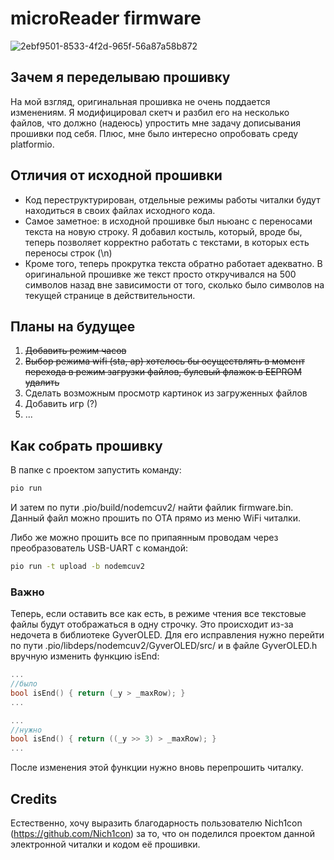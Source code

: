 # microReader firmware

![2ebf9501-8533-4f2d-965f-56a87a58b872](https://github.com/LogExE/reader_pio/assets/27575516/6929c2a0-cbf2-4c44-ac93-18264bc39b26)

## Зачем я переделываю прошивку

На мой взгляд, оригинальная прошивка не очень поддается изменениям. Я модифицировал скетч и разбил его на несколько файлов, что должно (надеюсь) упростить мне задачу дописывания прошивки под себя.
Плюс, мне было интересно опробовать среду platformio.

## Отличия от исходной прошивки

* Код переструктурирован, отдельные режимы работы читалки будут находиться в своих файлах исходного кода.
* Самое заметное: в исходной прошивке был ньюанс с переносами текста на новую строку. Я добавил костыль, который, вроде бы, теперь позволяет корректно работать с текстами, в которых есть переносы строк (\n)
* Кроме того, теперь прокрутка текста обратно работает адекватно. В оригинальной прошивке же текст просто откручивался на 500 символов назад вне зависимости от того, сколько было символов на текущей странице в действительности.

## Планы на будущее

1. ~~Добавить режим часов~~
2. ~~Выбор режима wifi (sta, ap) хотелось бы осуществлять в момент перехода в режим загрузки файлов, булевый флажок в EEPROM удалить~~
3. Сделать возможным просмотр картинок из загруженных файлов
4. Добавить игр (?)
5. ...

## Как собрать прошивку

В папке с проектом запустить команду:

```sh
pio run
```
И затем по пути .pio/build/nodemcuv2/ найти файлик firmware.bin.
Данный файл можно прошить по OTA прямо из меню WiFi читалки.

Либо же можно прошить все по припаянным проводам через преобразователь USB-UART с командой:

```sh
pio run -t upload -b nodemcuv2
```

### Важно

Теперь, если оставить все как есть, в режиме чтения все текстовые файлы будут отображаться в одну строчку. 
Это происходит из-за недочета в библиотеке GyverOLED. 
Для его исправления нужно перейти по пути .pio/libdeps/nodemcuv2/GyverOLED/src/ и в файле GyverOLED.h вручную изменить функцию isEnd:

```c++
...
//было
bool isEnd() { return (_y > _maxRow); }
...

...
//нужно
bool isEnd() { return ((_y >> 3) > _maxRow); }
...
```

После изменения этой функции нужно вновь перепрошить читалку.

## Credits

Естественно, хочу выразить благодарность пользователю Nich1con (https://github.com/Nich1con) за то, что он поделился проектом данной электронной читалки и кодом её прошивки.
